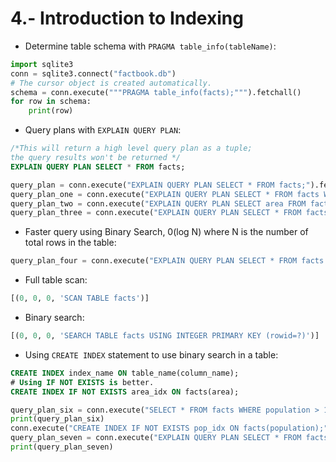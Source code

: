 # 4.- Introduction to Indexing

* Determine table schema with `PRAGMA table_info(tableName)`:

```python
import sqlite3
conn = sqlite3.connect("factbook.db")
# The cursor object is created automatically.
schema = conn.execute("""PRAGMA table_info(facts);""").fetchall()
for row in schema:
    print(row)
```
* Query plans with `EXPLAIN QUERY PLAN`:

```SQL
/*This will return a high level query plan as a tuple;
the query results won't be returned */
EXPLAIN QUERY PLAN SELECT * FROM facts;
```
```python
query_plan = conn.execute("EXPLAIN QUERY PLAN SELECT * FROM facts;").fetchall()
query_plan_one = conn.execute("EXPLAIN QUERY PLAN SELECT * FROM facts WHERE area > 40000;").fetchall()
query_plan_two = conn.execute("EXPLAIN QUERY PLAN SELECT area FROM facts WHERE area > 40000;").fetchall()
query_plan_three = conn.execute("EXPLAIN QUERY PLAN SELECT * FROM facts WHERE name = 'Czech Republic';").fetchall()
```

* Faster query using Binary Search, 0(log N) where N is the number of total rows in the table:

```python
query_plan_four = conn.execute("EXPLAIN QUERY PLAN SELECT * FROM facts WHERE id = 20;").fetchall()
```

* Full table scan:
```python
[(0, 0, 0, 'SCAN TABLE facts')]
```
* Binary search:
```python
[(0, 0, 0, 'SEARCH TABLE facts USING INTEGER PRIMARY KEY (rowid=?)')]
```

* Using `CREATE INDEX` statement to use binary search in a table:
```SQL
CREATE INDEX index_name ON table_name(column_name);
# Using IF NOT EXISTS is better.
CREATE INDEX IF NOT EXISTS area_idx ON facts(area);
```

```python
query_plan_six = conn.execute("SELECT * FROM facts WHERE population > 10000;").fetchall()
print(query_plan_six)
conn.execute("CREATE INDEX IF NOT EXISTS pop_idx ON facts(population);")
query_plan_seven = conn.execute("EXPLAIN QUERY PLAN SELECT * FROM facts WHERE population > 10000;").fetchall()
print(query_plan_seven)
```

